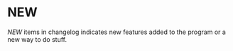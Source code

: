 # NEW #

_NEW_ items in changelog indicates new features added to the program or a new way to do stuff.